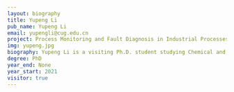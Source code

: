 ```yaml
---
layout: biography
title: Yupeng Li
pub_name: Yupeng Li
email: yupengli@cug.edu.cn
project: Process Monitoring and Fault Diagnosis in Industrial Processes
img: yupeng.jpg
biography: Yupeng Li is a visiting Ph.D. student studying Chemical and Biological Engineering (CHBE) at UBC. He received the B.S. degree in automation from Northeast Forestry University, Harbin, China, in 2017. He is currently working toward the Ph.D. degree in control science and engineering with the School of Automation, China University of Geosciences, Wuhan, China. His current research interests include process monitoring and fault detection.
degree: PhD
year_end: None
year_start: 2021
visitor: true
---
```



